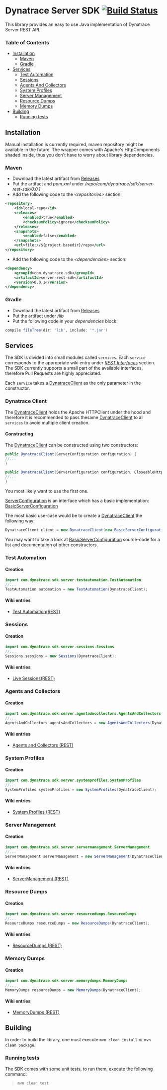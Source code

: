 # Dynatrace Server SDK [![Build Status](https://travis-ci.org/Dynatrace/Dynatrace-Server-REST-Java-SDK.svg?branch=master)](https://travis-ci.org/Dynatrace/Dynatrace-Server-REST-Java-SDK)

This library provides an easy to use Java implementation of Dynatrace Server REST API.

### Table of Contents
- [Installation](#installation)
    - [Maven](#maven)
    - [Gradle](#gradle)
- [Services](#services)
    - [Test Automation](#testautomation)
    - [Sessions](#sessions)
    - [Agents And Collectors](#agentsandcollectors)
    - [System Profiles](#systemprofiles)
    - [Server Management](#servermanagement)
    - [Resource Dumps](#resourcedumps)
    - [Memory Dumps](#memorydumps)
- [Building](#building) 
    - [Running tests](#tests)

## <a name="installation"></a>Installation
Manual installation is currently required, maven repository might be available in the future.
The wrapper comes with Apache's HttpComponents shaded inside, thus you don't have to worry about library dependencies.

### Maven
- Download the latest artifact from [Releases](https://github.com/Dynatrace/Dynatrace-Server-REST-Java-SDK/releases)
- Put the artifact and *pom.xml* under */repo/com/dynatrace/sdk/server-rest-sdk/0.0.1*
- Add the following code to the *&lt;repositories&gt;* section:

```xml
<repository>
    <id>local-repo</id>
    <releases>
        <enabled>true</enabled>
        <checksumPolicy>ignore</checksumPolicy>
    </releases>
    <snapshots>
        <enabled>false</enabled>
    </snapshots>
    <url>file://${project.basedir}/repo</url>
</repository>
```

- Add the following code to the *&lt;dependencies&gt;* section:

```xml
<dependency>
    <groupId>com.dynatrace.sdk</groupId>
    <artifactId>server-rest-sdk</artifactId>
    <version>0.0.1</version>
</dependency>
```

### Gradle
- Download the latest artifact from [Releases](/releases)
- Put the artifact under */lib*
- Put the following code in your *dependencies* block:

```groovy
compile fileTree(dir: 'lib', include: '*.jar')
```

## Services
The SDK is divided into small modules called `services`. Each `service` corresponds to the appropriate wiki entry under *[REST Interfaces](https://community.dynatrace.com/community/display/DOCDT99/REST+Interfaces)* section.
The SDK currently supports a small part of the available interfaces, therefore Pull Requests are highly appreciated.

Each `service` takes a [DynatraceClient](src/main/java/com/dynatrace/sdk/server/DynatraceClient.java) as the only parameter in the constructor.

### Dynatrace Client
The [DynatraceClient](src/main/java/com/dynatrace/sdk/server/DynatraceClient.java) holds the Apache HTTPClient under the hood and therefore it is recommended to pass thesame [DynatraceClient](src/main/java/com/dynatrace/sdk/server/DynatraceClient.java) to all `services` to avoid multiple client creation.

#### Constructing
The [DynatraceClient](src/main/java/com/dynatrace/sdk/server/DynatraceClient.java) can be constructed using two constructors:

```java
public DynatraceClient(ServerConfiguration configuration) {
//...
}
``` 

```java
public DynatraceClient(ServerConfiguration configuration, CloseableHttpClient httpClient) {
//...
}
```

You most likely want to use the first one.

[ServerConfiguration](src/main/java/com/dynatrace/sdk/server/ServerConfiguration.java) is an interface which has a basic implementation: [BasicServerConfiguration](src/main/java/com/dynatrace/sdk/server/BasicServerConfiguration.java)

The most basic use-case would be to create a [DynatraceClient](src/main/java/com/dynatrace/sdk/server/DynatraceClient.java) the following way:

```java
DynatraceClient client = new DynatraceClient(new BasicServerConfiguration("username","password"));
``` 

You may want to take a look at [BasicServerConfiguration](src/main/java/com/dynatrace/sdk/server/BasicServerConfiguration.java) source-code for a list and documentation of other constructors.

### <a name="testautomation"></a>Test Automation

#### Creation

```java
import com.dynatrace.sdk.server.testautomation.TestAutomation;
//...
TestAutomation automation = new TestAutomation(DynatraceClient);
```

#### Wiki entries

- [Test Automation(REST)](https://community.dynatrace.com/community/pages/viewpage.action?pageId=193298719)

### <a name="sessions"></a>Sessions

#### Creation

```java
import com.dynatrace.sdk.server.sessions.Sessions
//...
Sessions sessions = new Sessions(DynatraceClient);
```

#### Wiki entries 

- [Live Sessions(REST)](https://community.dynatrace.com/community/pages/viewpage.action?pageId=175966050)


### <a name="agentsandcollectors"></a>Agents and Collectors

#### Creation

```java
import com.dynatrace.sdk.server.agentadncollectors.AgentsAndCollectors
//...
AgentsAndCollectors agentsAndCollectors = new AgentsAndCollectors(DynatraceClient);
```

#### Wiki entries

- [Agents and Collectors (REST)](https://community.dynatrace.com/community/pages/viewpage.action?pageId=175965912)

### <a name="systemprofiles"></a>System Profiles

#### Creation

```java
import com.dynatrace.sdk.server.systemprofiles.SystemProfiles
//...
SystemProfiles systemProfiles = new SystemProfiles(DynatraceClient);
```

#### Wiki entries

- [System Profiles (REST)](https://community.dynatrace.com/community/pages/viewpage.action?pageId=175966053)

### <a name="servermanagement"></a>Server Management

#### Creation

```java
import com.dynatrace.sdk.server.servermanagement.ServerManagement
//...
ServerManagement serverManagement = new ServerManagement(DynatraceClient);
```

#### Wiki entries

- [ServerManagement (REST)](https://community.dynatrace.com/community/pages/viewpage.action?pageId=175965889)

### <a name="resourcedumps"></a>Resource Dumps

#### Creation

```java
import com.dynatrace.sdk.server.resourcedumps.ResourceDumps
//...
ResourceDumps resourceDumps = new ResourceDumps(DynatraceClient);
```

#### Wiki entries

- [ResourceDumps (REST)](https://community.dynatrace.com/community/pages/viewpage.action?pageId=175965955)

### <a name="memorydumps"></a>Memory Dumps
#### Creation

```java
import com.dynatrace.sdk.server.memorydumps.MemoryDumps
//...
MemoryDumps resourceDumps = new MemoryDumps(DynatraceClient);
```

#### Wiki entries

- [MemoryDumps (REST)](https://community.dynatrace.com/community/pages/viewpage.action?pageId=175965955)


## Building
In order to build the library, one must execute `mvn clean install` or `mvn clean package`.

### <a name="tests"></a> Running tests
The SDK comes with some unit tests, to run them, execute the following command:
> `mvn clean test`

